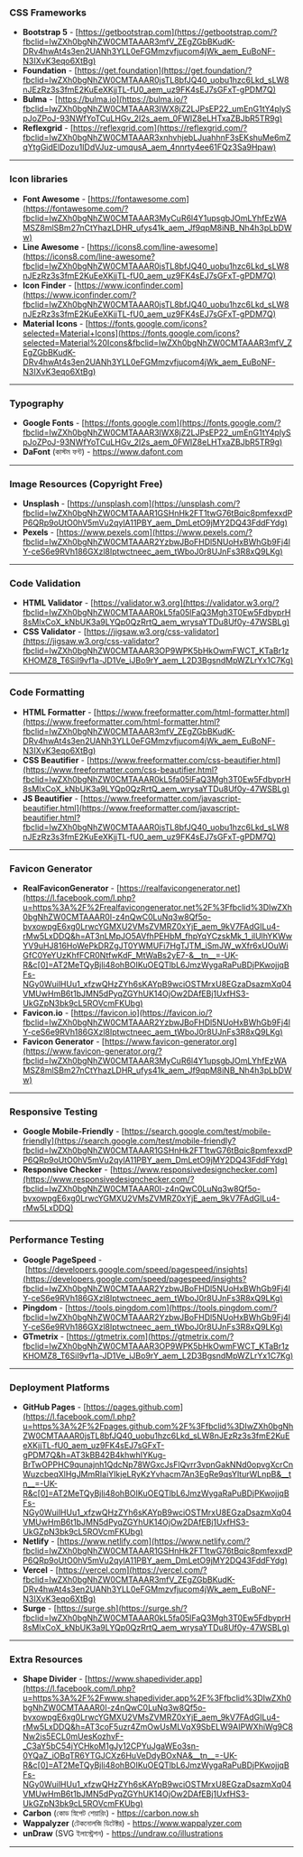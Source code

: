 ### CSS Frameworks
- **Bootstrap 5** - [https://getbootstrap.com](https://getbootstrap.com/?fbclid=IwZXh0bgNhZW0CMTAAAR3mfV_ZEgZGbBKudK-DRv4hwAt4s3en2UANh3YLL0eFGMmzvfjucom4jWk_aem_EuBoNF-N3IXvK3eqo6XtBg)
- **Foundation** - [https://get.foundation](https://get.foundation/?fbclid=IwZXh0bgNhZW0CMTAAAR0jsTL8bfJQ40_uobu1hzc6Lkd_sLW8nJEzRz3s3fmE2KuEeXKjjTL-fU0_aem_uz9FK4sEJ7sGFxT-gPDM7Q)
- **Bulma** - [https://bulma.io](https://bulma.io/?fbclid=IwZXh0bgNhZW0CMTAAAR3IWX8jZ2LJPsEP22_umEnG1tY4plySpJoZPoJ-93NWfYoTCuLHGv_2I2s_aem_0FWIZ8eLHTxaZBJbR5TR9g)
- **Reflexgrid** - [https://reflexgrid.com](https://reflexgrid.com/?fbclid=IwZXh0bgNhZW0CMTAAAR3xnhvhjebLJuahhnF3sEKshuMe6mZqYtgGidElDozu1IDdVJuz-umqusA_aem_4nnrty4ee61FQz3Sa9Hpaw)

---

### Icon libraries
- **Font Awesome** - [https://fontawesome.com](https://fontawesome.com/?fbclid=IwZXh0bgNhZW0CMTAAAR3MyCuR6l4Y1upsgbJOmLYhfEzWAMSZ8mlSBm27nCtYhazLDHR_ufys41k_aem_Jf9qpM8iNB_Nh4h3pLbDWw)
- **Line Awesome** - [https://icons8.com/line-awesome](https://icons8.com/line-awesome?fbclid=IwZXh0bgNhZW0CMTAAAR0jsTL8bfJQ40_uobu1hzc6Lkd_sLW8nJEzRz3s3fmE2KuEeXKjjTL-fU0_aem_uz9FK4sEJ7sGFxT-gPDM7Q)
- **Icon Finder** - [https://www.iconfinder.com](https://www.iconfinder.com/?fbclid=IwZXh0bgNhZW0CMTAAAR0jsTL8bfJQ40_uobu1hzc6Lkd_sLW8nJEzRz3s3fmE2KuEeXKjjTL-fU0_aem_uz9FK4sEJ7sGFxT-gPDM7Q)
- **Material Icons** - [https://fonts.google.com/icons?selected=Material+Icons](https://fonts.google.com/icons?selected=Material%20Icons&fbclid=IwZXh0bgNhZW0CMTAAAR3mfV_ZEgZGbBKudK-DRv4hwAt4s3en2UANh3YLL0eFGMmzvfjucom4jWk_aem_EuBoNF-N3IXvK3eqo6XtBg)

---
### Typography
- **Google Fonts** - [https://fonts.google.com](https://fonts.google.com/?fbclid=IwZXh0bgNhZW0CMTAAAR3IWX8jZ2LJPsEP22_umEnG1tY4plySpJoZPoJ-93NWfYoTCuLHGv_2I2s_aem_0FWIZ8eLHTxaZBJbR5TR9g)
- **DaFont** (কাস্টম ফন্ট) - https://www.dafont.com

---

### Image Resources (Copyright Free)
- **Unsplash** - [https://unsplash.com](https://unsplash.com/?fbclid=IwZXh0bgNhZW0CMTAAAR1GSHnHk2FT1twG76tBqic8pmfexxdPP6QRp9oUtO0hV5mVu2qylA11PBY_aem_DmLetO9jMY2DQ43FddFYdg)
- **Pexels** - [https://www.pexels.com](https://www.pexels.com/?fbclid=IwZXh0bgNhZW0CMTAAAR2YzbwJBoFHDl5NUoHxBWhGb9Fj4lY-ceS6e9RVh186GXzl8Iptwctneec_aem_tWboJ0r8UJnFs3R8xQ9LKg)

---

### Code Validation
- **HTML Validator** - [https://validator.w3.org](https://validator.w3.org/?fbclid=IwZXh0bgNhZW0CMTAAAR0kL5fa05lFaQ3Mgh3T0Ew5FdbyprH8sMlxCoX_kNbUK3a9LYQp0QzRrtQ_aem_wrysaYTDu8Uf0y-47WSBLg)
- **CSS Validator** - [https://jigsaw.w3.org/css-validator](https://jigsaw.w3.org/css-validator?fbclid=IwZXh0bgNhZW0CMTAAAR3OP9WPK5bHkOwmFWCT_KTaBr1zKHOMZ8_T6SiI9vf1a-JD1Ve_iJBo9rY_aem_L2D3BgsndMpWZLrYx1C7Kg)

---

### Code Formatting
- **HTML Formatter** - [https://www.freeformatter.com/html-formatter.html](https://www.freeformatter.com/html-formatter.html?fbclid=IwZXh0bgNhZW0CMTAAAR3mfV_ZEgZGbBKudK-DRv4hwAt4s3en2UANh3YLL0eFGMmzvfjucom4jWk_aem_EuBoNF-N3IXvK3eqo6XtBg)
- **CSS Beautifier** - [https://www.freeformatter.com/css-beautifier.html](https://www.freeformatter.com/css-beautifier.html?fbclid=IwZXh0bgNhZW0CMTAAAR0kL5fa05lFaQ3Mgh3T0Ew5FdbyprH8sMlxCoX_kNbUK3a9LYQp0QzRrtQ_aem_wrysaYTDu8Uf0y-47WSBLg)
- **JS Beautifier** - [https://www.freeformatter.com/javascript-beautifier.html](https://www.freeformatter.com/javascript-beautifier.html?fbclid=IwZXh0bgNhZW0CMTAAAR0jsTL8bfJQ40_uobu1hzc6Lkd_sLW8nJEzRz3s3fmE2KuEeXKjjTL-fU0_aem_uz9FK4sEJ7sGFxT-gPDM7Q)

---
### Favicon Generator
- **RealFaviconGenerator** - [https://realfavicongenerator.net](https://l.facebook.com/l.php?u=https%3A%2F%2Frealfavicongenerator.net%2F%3Ffbclid%3DIwZXh0bgNhZW0CMTAAAR0I-z4nQwC0LuNq3w8Qf5o-bvxowpgE6xg0LrwcYGMXU2VMsZVMRZ0xYjE_aem_9kV7FAdGILu4-rMw5LxDDQ&h=AT3nLMpJO5AVfhPEHbM_fhpYqYCzskMk_1_ilUlhYKWwYV9uHJ816HoWePkDRZgJT0YWMUFi7HgTJTM_iSmJW_wXfr6xUOuWiGfC0YeYUzKhfFCR0NtfwKdF_MtWaBs2yE7-&__tn__=-UK-R&c[0]=AT2MeTQyBjli48ohBOIKuOEQTlbL6JmzWygaRaPuBDjPKwojjqBFs-NGy0WuilHUu1_xfzwQHzZYh6sKAYpB9wciOSTMrxU8EGzaDsazmXq04VMUwHmB6t1bJMN5dPyqZGYhUK14OjOw2DAfEBj1UxfHS3-UkGZpN3bk9cL5ROVcmFKUbg)
- **Favicon.io** - [https://favicon.io](https://favicon.io/?fbclid=IwZXh0bgNhZW0CMTAAAR2YzbwJBoFHDl5NUoHxBWhGb9Fj4lY-ceS6e9RVh186GXzl8Iptwctneec_aem_tWboJ0r8UJnFs3R8xQ9LKg)
- **Favicon Generator** - [https://www.favicon-generator.org](https://www.favicon-generator.org/?fbclid=IwZXh0bgNhZW0CMTAAAR3MyCuR6l4Y1upsgbJOmLYhfEzWAMSZ8mlSBm27nCtYhazLDHR_ufys41k_aem_Jf9qpM8iNB_Nh4h3pLbDWw)

---

### Responsive Testing
- **Google Mobile-Friendly** - [https://search.google.com/test/mobile-friendly](https://search.google.com/test/mobile-friendly?fbclid=IwZXh0bgNhZW0CMTAAAR1GSHnHk2FT1twG76tBqic8pmfexxdPP6QRp9oUtO0hV5mVu2qylA11PBY_aem_DmLetO9jMY2DQ43FddFYdg)
- **Responsive Checker** - [https://www.responsivedesignchecker.com](https://www.responsivedesignchecker.com/?fbclid=IwZXh0bgNhZW0CMTAAAR0I-z4nQwC0LuNq3w8Qf5o-bvxowpgE6xg0LrwcYGMXU2VMsZVMRZ0xYjE_aem_9kV7FAdGILu4-rMw5LxDDQ)

---

### Performance Testing
- **Google PageSpeed** - [https://developers.google.com/speed/pagespeed/insights](https://developers.google.com/speed/pagespeed/insights?fbclid=IwZXh0bgNhZW0CMTAAAR2YzbwJBoFHDl5NUoHxBWhGb9Fj4lY-ceS6e9RVh186GXzl8Iptwctneec_aem_tWboJ0r8UJnFs3R8xQ9LKg)
- **Pingdom** - [https://tools.pingdom.com](https://tools.pingdom.com/?fbclid=IwZXh0bgNhZW0CMTAAAR2YzbwJBoFHDl5NUoHxBWhGb9Fj4lY-ceS6e9RVh186GXzl8Iptwctneec_aem_tWboJ0r8UJnFs3R8xQ9LKg)
- **GTmetrix** - [https://gtmetrix.com](https://gtmetrix.com/?fbclid=IwZXh0bgNhZW0CMTAAAR3OP9WPK5bHkOwmFWCT_KTaBr1zKHOMZ8_T6SiI9vf1a-JD1Ve_iJBo9rY_aem_L2D3BgsndMpWZLrYx1C7Kg)

---

### Deployment Platforms
- **GitHub Pages** - [https://pages.github.com](https://l.facebook.com/l.php?u=https%3A%2F%2Fpages.github.com%2F%3Ffbclid%3DIwZXh0bgNhZW0CMTAAAR0jsTL8bfJQ40_uobu1hzc6Lkd_sLW8nJEzRz3s3fmE2KuEeXKjjTL-fU0_aem_uz9FK4sEJ7sGFxT-gPDM7Q&h=AT3kBB42B4khwhIYKug-BrTwOPPHC9qunajnh1QdcNp78WGxcJsFlQvrr3vpnGakNNd0opvgXcrCnWuzcbeqXlHgJMmRIaiYIkjeLRyKzYvhacm7An3EgRe9qsYlturWLnpB&__tn__=-UK-R&c[0]=AT2MeTQyBjli48ohBOIKuOEQTlbL6JmzWygaRaPuBDjPKwojjqBFs-NGy0WuilHUu1_xfzwQHzZYh6sKAYpB9wciOSTMrxU8EGzaDsazmXq04VMUwHmB6t1bJMN5dPyqZGYhUK14OjOw2DAfEBj1UxfHS3-UkGZpN3bk9cL5ROVcmFKUbg)
- **Netlify** - [https://www.netlify.com](https://www.netlify.com/?fbclid=IwZXh0bgNhZW0CMTAAAR1GSHnHk2FT1twG76tBqic8pmfexxdPP6QRp9oUtO0hV5mVu2qylA11PBY_aem_DmLetO9jMY2DQ43FddFYdg)
- **Vercel** - [https://vercel.com](https://vercel.com/?fbclid=IwZXh0bgNhZW0CMTAAAR3mfV_ZEgZGbBKudK-DRv4hwAt4s3en2UANh3YLL0eFGMmzvfjucom4jWk_aem_EuBoNF-N3IXvK3eqo6XtBg)
- **Surge** - [https://surge.sh](https://surge.sh/?fbclid=IwZXh0bgNhZW0CMTAAAR0kL5fa05lFaQ3Mgh3T0Ew5FdbyprH8sMlxCoX_kNbUK3a9LYQp0QzRrtQ_aem_wrysaYTDu8Uf0y-47WSBLg)
---

### Extra Resources
- **Shape Divider** - [https://www.shapedivider.app](https://l.facebook.com/l.php?u=https%3A%2F%2Fwww.shapedivider.app%2F%3Ffbclid%3DIwZXh0bgNhZW0CMTAAAR0I-z4nQwC0LuNq3w8Qf5o-bvxowpgE6xg0LrwcYGMXU2VMsZVMRZ0xYjE_aem_9kV7FAdGILu4-rMw5LxDDQ&h=AT3coF5uzr4ZmOwUsMLVqX9SbELW9AIPWXhiWg9C8Nw2is5ECL0mUesKozhvF-_C3aY5bC54jYCHkoM1gJy12CPYuJgaWEo3sn-0YQaZ_iOBqTR6YTGJCXz6HuVeDdyBOxNA&__tn__=-UK-R&c[0]=AT2MeTQyBjli48ohBOIKuOEQTlbL6JmzWygaRaPuBDjPKwojjqBFs-NGy0WuilHUu1_xfzwQHzZYh6sKAYpB9wciOSTMrxU8EGzaDsazmXq04VMUwHmB6t1bJMN5dPyqZGYhUK14OjOw2DAfEBj1UxfHS3-UkGZpN3bk9cL5ROVcmFKUbg)
- **Carbon** (কোড স্নিপেট শেয়ারিং) - https://carbon.now.sh
- **Wappalyzer** (টেকনোলজি ডিটেক্টর) - https://www.wappalyzer.com
- **unDraw** (SVG ইলাস্ট্রেশন) - https://undraw.co/illustrations
---
